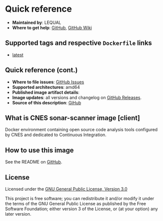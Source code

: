 # Quick reference

* **Maintained by**: LEQUAL
* **Where to get help**: [GitHub](https://github.com/lequal/sonar-scanner), [GitHub Wiki](https://github.com/lequal/sonar-scanner/wiki)

## Supported tags and respective `Dockerfile` links

* [latest](https://github.com/lequal/sonar-scanner/blob/master/Dockerfile)

## Quick reference (cont.)

* **Where to file issues**: [GitHub Issues](https://github.com/lequal/sonar-scanner/issues)
* **Supported architectures**: amd64
* **Published image artifact details**:
* **Image updates**: all versions and changelog on [GitHub Releases](https://github.com/lequal/sonar-scanner/releases).
* **Source of this description**: [GiHub](https://github.com/lequal/sonar-scanner/blob/master/README_Docker_Hub)

## What is CNES sonar-scanner image \[client\]

Docker environment containing open source code analysis tools configured by CNES and dedicated to Continuous Integration.

## How to use this image

See the README on [GitHub](https://github.com/lequal/sonar-scanner).

## License

Licensed under the [GNU General Public License, Version 3.0](https://www.gnu.org/licenses/gpl.txt)

This project is free software; you can redistribute it and/or modify it under the terms of the GNU General Public License as published by the Free Software Foundation; either version 3 of the License, or (at your option) any later version.
